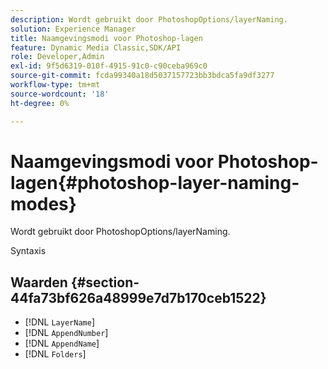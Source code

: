 ```yaml
---
description: Wordt gebruikt door PhotoshopOptions/layerNaming.
solution: Experience Manager
title: Naamgevingsmodi voor Photoshop-lagen
feature: Dynamic Media Classic,SDK/API
role: Developer,Admin
exl-id: 9f5d6319-010f-4915-91c0-c90ceba969c0
source-git-commit: fcda99340a18d5037157723bb3bdca5fa9df3277
workflow-type: tm+mt
source-wordcount: '18'
ht-degree: 0%

---
```


# Naamgevingsmodi voor Photoshop-lagen{#photoshop-layer-naming-modes}

Wordt gebruikt door PhotoshopOptions/layerNaming.

Syntaxis

## Waarden {#section-44fa73bf626a48999e7d7b170ceb1522}

* [!DNL `LayerName`]
* [!DNL `AppendNumber`]
* [!DNL `AppendName`]
* [!DNL `Folders`]
